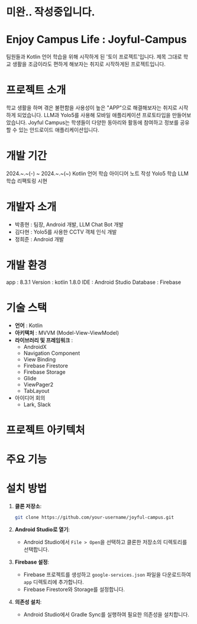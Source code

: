 # 미완.. 작성중입니다.

# Enjoy Campus Life : Joyful-Campus
팀원들과 Kotlin 언어 학습을 위해 시작하게 된 '토이 프로젝트'입니다. 제목 그대로 학교 생활을 조금이라도 편하게 해보자는 취지로 시작하게된 프로젝트입니다.

# 프로젝트 소개
학교 생활을 하며 겪은 불편함을 사용성이 높은 "APP"으로 해결해보자는 취지로 시작하게 되었습니다. LLM과 Yolo5를 사용해 모바일 애플리케이션 프로토타입을 만들어보았습니다.
Joyful Campus는 학생들이 다양한 동아리와 활동에 참여하고 정보를 공유할 수 있는 안드로이드 애플리케이션입니다.

# 개발 기간
2024.~.~(-) ~ 2024.~.~(~)
Kotlin 언어 학습
아이디어 노트 작성
Yolo5 학습
LLM 학습
리팩토링
시현

# 개발자 소개
- 박종현 : 팀장, Android 개발, LLM Chat Bot 개발
- 김다현 : Yolo5를 사용한 CCTV 객체 인식 개발
- 정희준 : Android 개발

# 개발 환경
app : 8.3.1
Version : kotlin 1.8.0
IDE : Android Studio
Database : Firebase

# 기술 스택
- **언어** : Kotlin
- **아키텍처** : MVVM (Model-View-ViewModel)
- **라이브러리 및 프레임워크** :
  - AndroidX
  - Navigation Component
  - View Binding
  - Firebase Firestore
  - Firebase Storage
  - Glide
  - ViewPager2
  - TabLayout
- 아이디어 회의
  - Lark, Slack

# 프로젝트 아키텍처

# 주요 기능

# 설치 방법
1. **클론 저장소**:
    ```sh
    git clone https://github.com/your-username/joyful-campus.git
    ```

2. **Android Studio로 열기**:
    - Android Studio에서 `File > Open`을 선택하고 클론한 저장소의 디렉토리를 선택합니다.

3. **Firebase 설정**:
    - Firebase 프로젝트를 생성하고 `google-services.json` 파일을 다운로드하여 `app` 디렉토리에 추가합니다.
    - Firebase Firestore와 Storage를 설정합니다.

4. **의존성 설치**:
    - Android Studio에서 Gradle Sync를 실행하여 필요한 의존성을 설치합니다.
